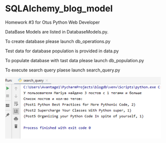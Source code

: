 # SQLAlchemy_blog_model
Homework #3 for Otus Python Web Developer

DataBase Models are listed in DatabaseModels.py.

To create database please launch db_operations.py 

Test data for database population is provided in data.py

To populate database with tast data please launch db_population.py 

To execute search query plaese launch search_query.py

![Screenshot](img/result.PNG)
